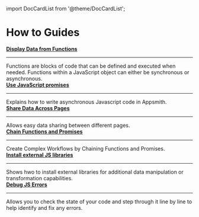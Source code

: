 import DocCardList from '@theme/DocCardList';

# How to Guides

<div class="containerGridSampleApp">
    <div class="containerColumnSampleApp columnGrid column-one">
        <div class="containerCol">
            <a href="/write-code/how-to-guides/display-data-from-functions"><strong>Display Data from Functions</strong></a>
        </div> <hr/>
        <div class="containerDescription">Functions are blocks of code that can be defined and executed when needed. Functions within a JavaScript object can either be synchronous or asynchronous. </div>
    </div>
    <div class="containerColumnSampleApp columnGrid column-two">
        <div class="containerCol">
           <a href="/core-concepts/writing-code/javascript-promises"><strong>Use JavaScript promises</strong></a>
        </div><hr/>
        <div class="containerDescription">Explains how to write asynchronous Javascript code in Appsmith.
        </div>
    </div>
</div>

<div class="containerGridSampleApp">
  <div class="containerColumnSampleApp columnGrid column-one">
        <div class="containerCol">
            <a href="/advanced-concepts/sharing-data-across-pages"><strong>Share Data Across Pages</strong></a>
        </div> <hr/>
        <div class="containerDescription">Allows easy data sharing between different pages.</div>
    </div>
    <div class="containerColumnSampleApp columnGrid column-two">
        <div class="containerCol">
           <a href="/core-concepts/writing-code/workflows"><strong>Chain Functions and Promises</strong></a>
        </div><hr/>
        <div class="containerDescription">Create Complex Workflows by Chaining Functions and Promises. </div>
    </div>
</div>
<div class="containerGridSampleApp">
    <div class="containerColumnSampleApp columnGrid column-one">
        <div class="containerCol">
            <a href="/core-concepts/writing-code/ext-libraries"><strong>Install external JS libraries</strong></a>
        </div> <hr/>
        <div class="containerDescription">Shows hwo to install external libraries for additional data manipulation or transformation capabilities.</div>
    </div>
    <div class="containerColumnSampleApp columnGrid column-two">
        <div class="containerCol">
           <a href="/write-code/how-to-guides/debug-js-errors"><strong>Debug JS Errors</strong></a>
        </div><hr/>
        <div class="containerDescription">Allows you to check the state of your code and step through it line by line to help identify and fix any errors.
        </div>
    </div>
</div>
